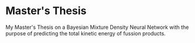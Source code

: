 # Master's Thesis
My Master's Thesis on a Bayesian Mixture Density Neural Network with the purpose of predicting the total kinetic energy of fussion products.
